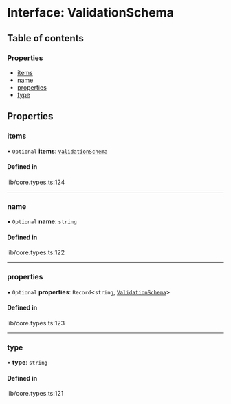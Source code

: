 # Interface: ValidationSchema

## Table of contents

### Properties

- [items](../wiki/ValidationSchema#items)
- [name](../wiki/ValidationSchema#name)
- [properties](../wiki/ValidationSchema#properties)
- [type](../wiki/ValidationSchema#type)

## Properties

### items

• `Optional` **items**: [`ValidationSchema`](../wiki/ValidationSchema)

#### Defined in

lib/core.types.ts:124

___

### name

• `Optional` **name**: `string`

#### Defined in

lib/core.types.ts:122

___

### properties

• `Optional` **properties**: `Record`<`string`, [`ValidationSchema`](../wiki/ValidationSchema)\>

#### Defined in

lib/core.types.ts:123

___

### type

• **type**: `string`

#### Defined in

lib/core.types.ts:121
